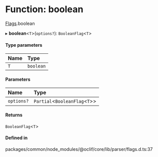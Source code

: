 # Function: boolean

[Flags](../modules/Flags.md).boolean

▸ **boolean**<`T`\>(`options?`): `BooleanFlag`<`T`\>

#### Type parameters

| Name | Type |
| :------ | :------ |
| `T` | `boolean` |

#### Parameters

| Name | Type |
| :------ | :------ |
| `options?` | `Partial`<`BooleanFlag`<`T`\>\> |

#### Returns

`BooleanFlag`<`T`\>

#### Defined in

packages/common/node_modules/@oclif/core/lib/parser/flags.d.ts:37
